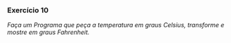 ### Exercício 10
*Faça um Programa que peça a temperatura em graus Celsius, transforme e mostre em graus Fahrenheit.* 